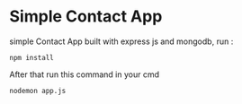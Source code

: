 # Simple Contact App

simple Contact App built with express js and mongodb, run :

```
npm install
```

After that run this command in your cmd

```
nodemon app.js
```
